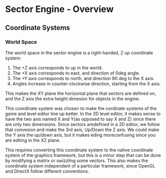# Sector Engine - Overview


## Coordinate Systems

### World Space

The world space in the sector engine is a right-handed, Z up coordinate system:
1. The +Z axis corresponds to up in the world. 
2. The +X axis corresponds to east, and direction of 0deg angle. 
3. The +Y axis corresponds to north, and direction 90 deg to the X axis. 
4. Angles increase in counter-clockwise direction, starting from the X axis.

This makes the XY plane the horizontal plane that sectors are defined on, and
the Z axis the extra height dimesion for objects in the engine. 

This coordinate system was chosen to make the cordinate systems of the game and 
level editor line up better. In the 2D level editor, it makes sense to have the two axis named X and Y(as opposed to say X and Z) since there are only two dimensions. Since sectors aredefined in a 2D editor, we follow that convesion and make the 3rd axis, Up/Down the Z axis. We could make the Y axis the up/down axis, but it makes eding moreconfusing since you are editing in the XZ plane. 

This requires converting this coordinate system to the native coordinate system
of the graphics framework, but this is a minor step that can be done by modifying
a matrix or swizzling some vectors. This also makes the coordinate system
independent of a particular framework, since OpenGL and DirectX follow different
conventions.